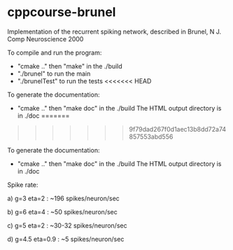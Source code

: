 # cppcourse-brunel
Implementation of the recurrent spiking network, described in Brunel, N J. Comp Neuroscience 2000

To compile and run the program:
- "cmake .." then "make" in the ./build
- "./brunel" to run the main
- "./brunelTest" to run the tests
<<<<<<< HEAD

To generate the documentation:
- "cmake .." then "make doc" in the ./build
The HTML output directory is in ./doc
=======
>>>>>>> 9f79dad267f0d1aec13b8dd72a74857553abd556

To generate the documentation:
- "cmake .." then "make doc" in the ./build
The HTML output directory is in ./doc

Spike rate:

a) g=3 eta=2 : ~196 spikes/neuron/sec

b) g=6 eta=4 : ~50 spikes/neuron/sec

c) g=5 eta=2 : ~30-32 spikes/neuron/sec

d) g=4.5 eta=0.9 : ~5 spikes/neuron/sec
